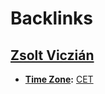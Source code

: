 
# Backlinks
## [Zsolt Viczián](<Zsolt Viczián.md>)
- **[Time Zone](<Time Zone.md>):** [CET](<CET.md>)

